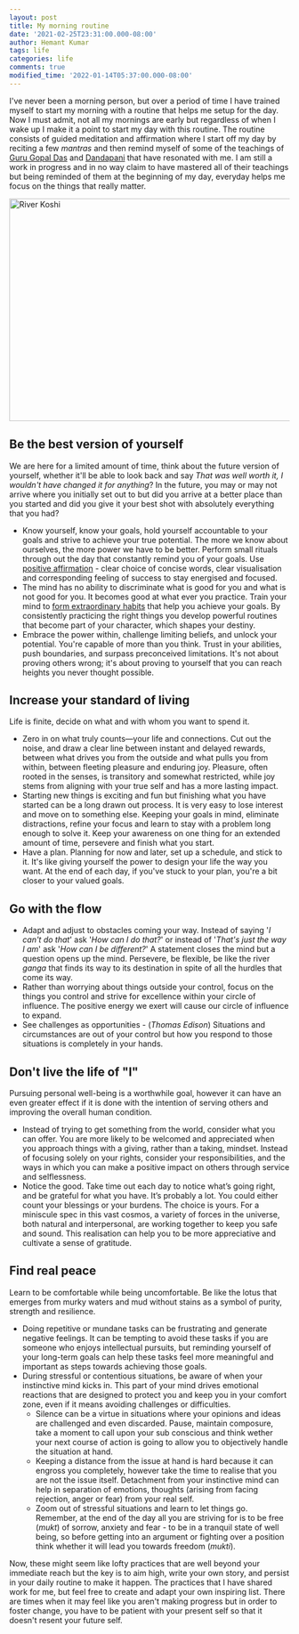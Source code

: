 ```yaml
---
layout: post
title: My morning routine
date: '2021-02-25T23:31:00.000-08:00'
author: Hemant Kumar
tags: life
categories: life
comments: true
modified_time: '2022-01-14T05:37:00.000-08:00'
---
```


I've never been a morning person, but over a period of time I have trained myself to start my morning with a routine that helps me setup for the day. Now I must admit, not all my mornings are early but regardless of when I wake up I make it a point to start my day with this routine. The routine consists of guided meditation and affirmation where I start off my day by reciting a few *mantras* and then remind myself of some of the teachings of [Guru Gopal Das](https://twitter.com/gaurgopald) and [Dandapani](https://twitter.com/DandapaniLLC) that have resonated with me. I am still a work in progress and in no way claim to have mastered all of their teachings but being reminded of them at the beginning of my day, everyday helps me focus on the things that really matter.

<img src="{{ site.url }}/assets/hk-river-koshi.jpg" title="River Koshi" width="750" height="400"/>

## Be the best version of yourself

We are here for a limited amount of time, think about the future version of yourself, whether it'll be able to look back and say *That was well worth it, I wouldn't have changed it for anything*? In the future, you may or may not arrive where you initially set out to but did you arrive at a better place than you started and did you give it your best shot with absolutely everything that you had?

- Know yourself, know your goals, hold yourself accountable to your goals and strive to achieve your true potential. The more we know about ourselves, the more power we have to be better. Perform small rituals through out the day that constantly remind you of your goals. Use [positive affirmation](https://positivepsychology.com/daily-affirmations/) - clear choice of concise words, clear visualisation and corresponding feeling of success to stay energised and focused.
- The mind has no ability to discriminate what is good for you and what is not good for you. It becomes good at what ever you practice. Train your mind to [form extraordinary habits](https://www.sciencedaily.com/releases/2019/01/190128105227.htm) that help you achieve your goals. By consistently practicing the right things you develop powerful routines that become part of your character, which shapes your destiny.
- Embrace the power within, challenge limiting beliefs, and unlock your potential. You're capable of more than you think. Trust in your abilities, push boundaries, and surpass preconceived limitations. It's not about proving others wrong; it's about proving to yourself that you can reach heights you never thought possible.

## Increase your standard of living

Life is finite, decide on what and with whom you want to spend it.
  
- Zero in on what truly counts—your life and connections. Cut out the noise, and draw a clear line between instant and delayed rewards, between what drives you from the outside and what pulls you from within, between fleeting pleasure and enduring joy. Pleasure, often rooted in the senses, is transitory and somewhat restricted, while joy stems from aligning with your true self and has a more lasting impact.
- Starting new things is exciting and fun but finishing what you have started can be a long drawn out process. It is very easy to lose interest and move on to something else. Keeping your goals in mind, eliminate distractions, refine your focus and learn to stay with a problem long enough to solve it. Keep your awareness on one thing for an extended amount of time, persevere and finish what you start.
- Have a plan. Planning for now and later, set up a schedule, and stick to it. It's like giving yourself the power to design your life the way you want. At the end of each day, if you've stuck to your plan, you're a bit closer to your valued goals.

## Go with the flow

- Adapt and adjust to obstacles coming your way. Instead of saying '*I can't do that*' ask '*How can I do that?*' or instead of '*That's just the way I am*' ask '*How can I be  different?*' A statement closes the mind but a question opens up the mind. Persevere, be flexible, be like the river *ganga* that finds its way to its destination in spite of all the hurdles that come its way.
- Rather than worrying about things outside your control, focus on the things you control and strive for excellence within your circle of influence. The positive energy we exert will cause our circle of influence to expand.
- See challenges as opportunities - (*Thomas Edison*) Situations and circumstances are out of your control but how you respond to those situations is completely in your hands.

## Don't live the life of "I"

Pursuing personal well-being is a worthwhile goal, however it can have an even greater effect if it is done with the intention of serving others and improving the overall human condition.

- Instead of trying to get something from the world, consider what you can offer. You are more likely to be welcomed and appreciated when you approach things with a giving, rather than a taking, mindset. Instead of focusing solely on your rights, consider your responsibilities, and the ways in which you can make a positive impact on others through service and selflessness.
- Notice the good. Take time out each day to notice what’s going right, and be grateful for what you have. It’s probably a lot. You could either count your blessings or your burdens. The choice is yours. For a miniscule spec in this vast cosmos, a variety of forces in the universe, both natural and interpersonal, are working together to keep you safe and sound. This realisation can help you to be more appreciative and cultivate a sense of gratitude.

## Find real peace

Learn to be comfortable while being uncomfortable. Be like the lotus that emerges from murky waters and mud without stains as a symbol of purity, strength and resilience.

- Doing repetitive or mundane tasks can be frustrating and generate negative feelings. It can be tempting to avoid these tasks if you are someone who enjoys intellectual pursuits, but reminding yourself of your long-term goals can help these tasks feel more meaningful and important as steps towards achieving those goals.
- During stressful or contentious situations, be aware of when your instinctive mind kicks in. This part of your mind drives emotional reactions that are designed to protect you and keep you in your comfort zone, even if it means avoiding challenges or difficulties.
  - Silence can be a virtue in situations where your opinions and ideas are challenged and even discarded. Pause, maintain composure, take a moment to call upon your sub conscious and think wether your next course of action is going to allow you to objectively handle the situation at hand.
  - Keeping a distance from the issue at hand is hard because it can engross you completely, however take the time to realise that you are not the issue itself. Detachment from your instinctive mind can help in separation of emotions, thoughts (arising from facing rejection, anger or fear) from your real self.
  - Zoom out of stressful situations and learn to let things go. Remember, at the end of the day all you are striving for is to be free (*mukt*) of sorrow, anxiety and fear - to be in a tranquil state of well being, so before getting into an argument or fighting over a position think whether it will lead you towards freedom (*mukti*).

Now, these might seem like lofty practices that are well beyond your immediate reach but the key is to aim high, write your own story, and persist in your daily routine to make it happen. The practices that I have shared work for me, but feel free to create and adapt your own inspiring list. There are times when it may feel like you aren't making progress but in order to foster change, you have to be patient with your present self so that it doesn't resent your future self.
